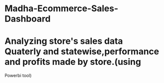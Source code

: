 # Madha-Ecommerce-Sales-Dashboard

# Analyzing store's sales data Quaterly and statewise,performance and profits made by store.(using
 Powerbi tool)
